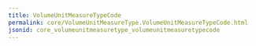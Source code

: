 ```yaml
---
title: VolumeUnitMeasureTypeCode
permalink: core/VolumeUnitMeasureType.VolumeUnitMeasureTypeCode.html
jsonid: core_volumeunitmeasuretype_volumeunitmeasuretypecode
---
```

